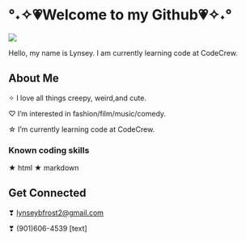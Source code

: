 # °˖✧💗Welcome to my Github💗✧˖°
![](https://i.pinimg.com/originals/1c/42/9f/1c429f5cfb7e148e2802e57f8574e4bf.gif) 
 
Hello, my name is Lynsey. I am currently learning code at CodeCrew.
## About Me
✧  I love all things creepy, weird,and cute.

♡  I’m interested in fashion/film/music/comedy.

☆  I’m currently learning code at CodeCrew.
### Known coding skills
 ★ html  ★ markdown
 ## Get Connected
❣ lynseybfrost2@gmail.com

❣ (901)606-4539 [text]

<!---
Lynsey98/Lynsey98 is a ✨ special ✨ repository because its `README.md` (this file) appears on your GitHub profile.
You can click the Preview link to take a look at your changes.
--->
